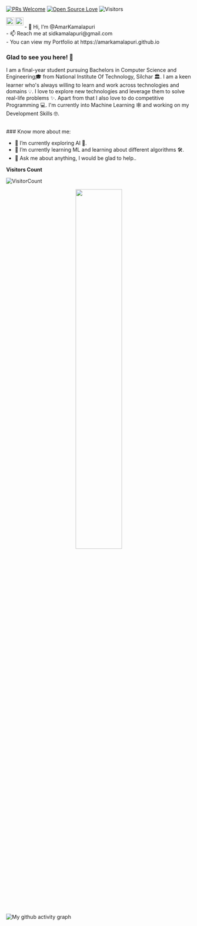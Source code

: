 [![PRs Welcome](https://img.shields.io/badge/PRs-welcome-brightgreen.svg?style=flat&logo=github)](https://github.com/AmarKamalapuri)
[![Open Source Love](https://badges.frapsoft.com/os/v2/open-source.svg?v=103)](https://github.com/AmarKamalapuri)
<img alt="Visitors" src="https://komarev.com/ghpvc/?username=AmarKamalapuri&style=flat&labelColor=black&logo=github&label=PROFILE+VIEWS&color=29bf12"/>

<a href="https://www.linkedin.com/in/amarkamalapuri">
  <img align="left" alt="Amar's Linkdein" width="22px" src="https://cdn.jsdelivr.net/npm/simple-icons@v3/icons/linkedin.svg" />
</a>
<a href="https://github.com/AmarKamalapuri">
  <img align="left" alt="Amar's Github" width="22px" src="https://cdn.jsdelivr.net/npm/simple-icons@v3/icons/github.svg" />
</a>

<br>
- 👋 Hi, I’m @AmarKamalapuri<br>
- 📫 Reach me at sidkamalapuri@gmail.com<br>
- You can view my Portfolio at https://amarkamalapuri.github.io

### Glad to see you here! 🤩 &nbsp;
I am a final-year student pursuing Bachelors in Computer Science and Engineering🎓 from National Institute Of Technology, Silchar 🏛. I am a keen learner who's always willing to learn and work across technologies and domains 💡. I love to explore new technologies and leverage them to solve real-life problems ✨. Apart from that I also love to do competitive Programming 💻. I'm currently into Machine Learning 🕸️ and working on my Development Skills 🤓.

<br />
### Know more about me:

- 🔭 I’m currently exploring AI 🚀.
- 🌱 I’m currently learning ML and learning about different algorithms 🛠.
- 💬 Ask me about anything, I would be glad to help..

**Visitors Count**  

![VisitorCount](https://profile-counter.glitch.me/{AmarKamalapuri}/count.svg)

<p align="center"><img width="50%" src="https://github-readme-stats.vercel.app/api?username=AmarKamalapuri&show_icons=true" /></p>


![My github activity graph](https://activity-graph.herokuapp.com/graph?username=AmarKamalapuri&theme=dracula&custom_title=My%20Commits%20Graph%20&hide_border=true)
